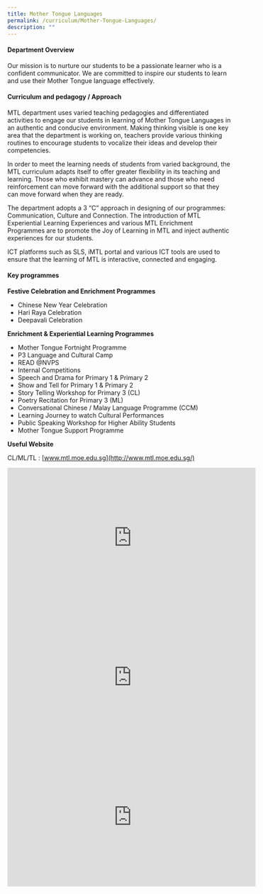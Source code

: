 ```yaml
---
title: Mother Tongue Languages
permalink: /curriculum/Mother-Tongue-Languages/
description: ""
---
```

#### **Department Overview**


Our mission is to nurture our students to be a passionate learner who is a confident communicator. We are committed to inspire our students to learn and use their Mother Tongue language effectively.

#### **Curriculum and pedagogy / Approach**


MTL department uses varied teaching pedagogies and differentiated activities to engage our students in learning of Mother Tongue Languages in an authentic and conducive environment. Making thinking visible is one key area that the department is working on, teachers provide various thinking routines to encourage students to vocalize their ideas and develop their competencies.

  

In order to meet the learning needs of students from varied background, the MTL curriculum adapts itself to offer greater flexibility in its teaching and learning. Those who exhibit mastery can advance and those who need reinforcement can move forward with the additional support so that they can move forward when they are ready.

  

The department adopts a 3 “C” approach in designing of our programmes: Communication, Culture and Connection. The introduction of MTL Experiential Learning Experiences and various MTL Enrichment Programmes are to promote the Joy of Learning in MTL and inject authentic experiences for our students.

  

ICT platforms such as SLS, iMTL portal and various ICT tools are used to ensure that the learning of MTL is interactive, connected and engaging.

#### **Key programmes**


**Festive Celebration and Enrichment Programmes**

*   Chinese New Year Celebration
*   Hari Raya Celebration
*   Deepavali Celebration

  

**Enrichment & Experiential Learning Programmes**

*   Mother Tongue Fortnight Programme
*   P3 Language and Cultural Camp
*   READ @NVPS
*   Internal Competitions
*   Speech and Drama for Primary 1 & Primary 2
*   Show and Tell for Primary 1 & Primary 2
*   Story Telling Workshop for Primary 3 (CL)
*   Poetry Recitation for Primary 3 (ML)
*   Conversational Chinese / Malay Language Programme (CCM)
*   Learning Journey to watch Cultural Performances
*   Public Speaking Workshop for Higher Ability Students
*   Mother Tongue Support Programme

  

**Useful Website**

  

CL/ML/TL : [www.mtl.moe.edu.sg](http://www.mtl.moe.edu.sg/)

<iframe width="560" height="315" src="https://www.youtube.com/embed/prxrPaOISgE" title="YouTube video player" frameborder="0" allow="accelerometer; autoplay; clipboard-write; encrypted-media; gyroscope; picture-in-picture; web-share" allowfullscreen></iframe> <br>

<iframe width="560" height="315" src="https://www.youtube.com/embed/ZvQorMHQX1U" title="YouTube video player" frameborder="0" allow="accelerometer; autoplay; clipboard-write; encrypted-media; gyroscope; picture-in-picture; web-share" allowfullscreen></iframe> <br>

<iframe width="560" height="315" src="https://www.youtube.com/embed/0eFaQzBym3c" title="YouTube video player" frameborder="0" allow="accelerometer; autoplay; clipboard-write; encrypted-media; gyroscope; picture-in-picture; web-share" allowfullscreen></iframe>